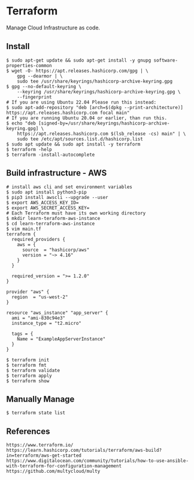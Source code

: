 Terraform
=====

Manage Cloud Infrastructure as code. 

Install
-----

    $ sudo apt-get update && sudo apt-get install -y gnupg software-properties-common
    $ wget -O- https://apt.releases.hashicorp.com/gpg | \
        gpg --dearmor | \
        sudo tee /usr/share/keyrings/hashicorp-archive-keyring.gpg
    $ gpg --no-default-keyring \
        --keyring /usr/share/keyrings/hashicorp-archive-keyring.gpg \
        --fingerprint
    # If you are using Ubuntu 22.04 Please run this instead:
    $ sudo apt-add-repository "deb [arch=$(dpkg --print-architecture)] https://apt.releases.hashicorp.com focal main"
    # If you are running Ubuntu 20.04 or earlier, than run this. 
    $ echo "deb [signed-by=/usr/share/keyrings/hashicorp-archive-keyring.gpg] \
        https://apt.releases.hashicorp.com $(lsb_release -cs) main" | \
        sudo tee /etc/apt/sources.list.d/hashicorp.list
    $ sudo apt update && sudo apt install -y terraform
    $ terraform -help
    $ terraform -install-autocomplete

Build infrastructure - AWS
--------------------------

    # install aws cli and set environment variables
    $ sudo apt install python3-pip
    $ pip3 install awscli --upgrade --user
    $ export AWS_ACCESS_KEY_ID=
    $ export AWS_SECRET_ACCESS_KEY=
    # Each Terraform must have its own working directory
    $ mkdir learn-teraform-aws-instance
    $ cd learn-terraform-aws-instance
    $ vim main.tf
    terraform {
      required_providers {
        aws = {
          source  = "hashicorp/aws"
          version = "~> 4.16"
        }
      }

      required_version = ">= 1.2.0"
    }

    provider "aws" {
      region  = "us-west-2"
    }

    resource "aws_instance" "app_server" {
      ami = "ami-830c94e3"
      instance_type = "t2.micro"

      tags = {
        Name = "ExampleAppServerInstance"
      }
    }
    
    $ terraform init
    $ terraform fmt
    $ terraform validate
    $ terraform apply
    $ terraform show

Manually Manage
---------------

    $ terraform state list


References
----------

    https://www.terraform.io/
    https://learn.hashicorp.com/tutorials/terraform/aws-build?in=terraform/aws-get-started
    https://www.digitalocean.com/community/tutorials/how-to-use-ansible-with-terraform-for-configuration-management
    https://github.com/multycloud/multy